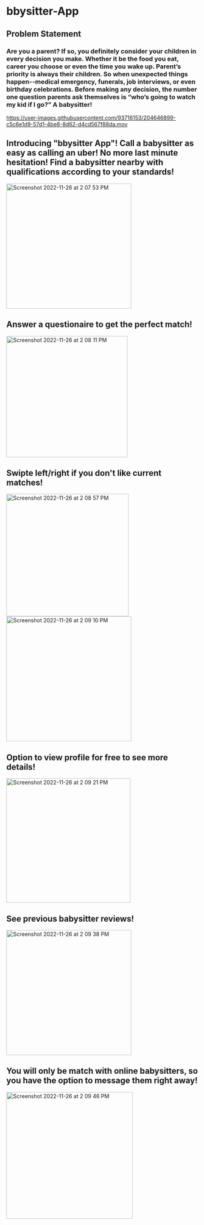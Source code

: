 # bbysitter-App


## Problem Statement

### Are you a parent? If so, you definitely consider your children in every decision you make. Whether it be the food you eat, career you choose or even the time you wake up. Parent’s priority is always their children. So when unexpected things happen--medical emergency, funerals, job interviews, or even birthday celebrations. Before making any decision, the number one question parents ask themselves is “who’s going to watch my kid if I go?” A babysitter! 



https://user-images.githubusercontent.com/93716153/204646899-c5c6e1d9-57d1-4be8-8d62-d4cd567f88da.mov



## Introducing "bbysitter App"! Call a babysitter as easy as calling an uber! No more last minute hesitation! Find a babysitter nearby with qualifications according to your standards!

<img width="328" alt="Screenshot 2022-11-26 at 2 07 53 PM" src="https://user-images.githubusercontent.com/93716153/204107448-863ef669-bc82-439a-b432-2f2ac9279f14.png">

## Answer a questionaire to get the perfect match!

<img width="318" alt="Screenshot 2022-11-26 at 2 08 11 PM" src="https://user-images.githubusercontent.com/93716153/204107450-2c6ec458-cd5c-48d8-9143-3aa5340d93e5.png">

## Swipte left/right if you don't like current matches!

<img width="321" alt="Screenshot 2022-11-26 at 2 08 57 PM" src="https://user-images.githubusercontent.com/93716153/204107453-c59a252e-29dc-4d5b-aade-7910f2a7f671.png">

<img width="328" alt="Screenshot 2022-11-26 at 2 09 10 PM" src="https://user-images.githubusercontent.com/93716153/204107456-373a13c3-42cb-4f9f-b388-0fb170c751e3.png">

## Option to view profile for free to see more details!

<img width="326" alt="Screenshot 2022-11-26 at 2 09 21 PM" src="https://user-images.githubusercontent.com/93716153/204107459-792fc5b3-bc9b-436a-a9f9-2c87b38d38f6.png">

## See previous babysitter reviews!

<img width="328" alt="Screenshot 2022-11-26 at 2 09 38 PM" src="https://user-images.githubusercontent.com/93716153/204107462-eb9eddf6-f236-470c-ae0b-4d37e83d0a9e.png">

## You will only be match with online babysitters, so you have the option to message them right away!

<img width="332" alt="Screenshot 2022-11-26 at 2 09 46 PM" src="https://user-images.githubusercontent.com/93716153/204107463-800b7469-23c0-4877-9e52-13d7c4aa1df7.png">


